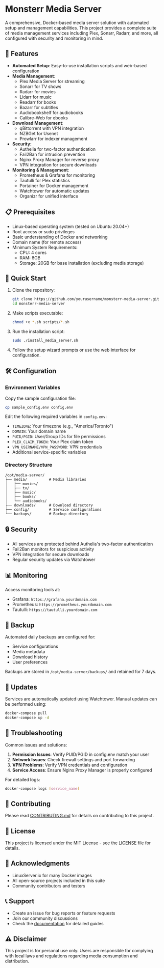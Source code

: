 # Monsterr Media Server

A comprehensive, Docker-based media server solution with automated setup and management capabilities. This project provides a complete suite of media management services including Plex, Sonarr, Radarr, and more, all configured with security and monitoring in mind.

## 🌟 Features

- **Automated Setup**: Easy-to-use installation scripts and web-based configuration
- **Media Management**:
  - Plex Media Server for streaming
  - Sonarr for TV shows
  - Radarr for movies
  - Lidarr for music
  - Readarr for books
  - Bazarr for subtitles
  - Audiobookshelf for audiobooks
  - Calibre-Web for ebooks
- **Download Management**:
  - qBittorrent with VPN integration
  - NZBGet for Usenet
  - Prowlarr for indexer management
- **Security**:
  - Authelia for two-factor authentication
  - Fail2Ban for intrusion prevention
  - Nginx Proxy Manager for reverse proxy
  - VPN integration for secure downloads
- **Monitoring & Management**:
  - Prometheus & Grafana for monitoring
  - Tautulli for Plex statistics
  - Portainer for Docker management
  - Watchtower for automatic updates
  - Organizr for unified interface

## 📋 Prerequisites

- Linux-based operating system (tested on Ubuntu 20.04+)
- Root access or sudo privileges
- Basic understanding of Docker and networking
- Domain name (for remote access)
- Minimum System Requirements:
  - CPU: 4 cores
  - RAM: 8GB
  - Storage: 20GB for base installation (excluding media storage)

## 🚀 Quick Start

1. Clone the repository:
   ```bash
   git clone https://github.com/yourusername/monsterr-media-server.git
   cd monsterr-media-server
   ```

2. Make scripts executable:
   ```bash
   chmod +x *.sh scripts/*.sh
   ```

3. Run the installation script:
   ```bash
   sudo ./install_media_server.sh
   ```

4. Follow the setup wizard prompts or use the web interface for configuration.

## 🛠️ Configuration

### Environment Variables

Copy the sample configuration file:
```bash
cp sample_config.env config.env
```

Edit the following required variables in `config.env`:
- `TIMEZONE`: Your timezone (e.g., "America/Toronto")
- `DOMAIN`: Your domain name
- `PUID/PGID`: User/Group IDs for file permissions
- `PLEX_CLAIM_TOKEN`: Your Plex claim token
- `VPN_USERNAME/VPN_PASSWORD`: VPN credentials
- Additional service-specific variables

### Directory Structure

```
/opt/media-server/
├── media/          # Media libraries
│   ├── movies/
│   ├── tv/
│   ├── music/
│   ├── books/
│   └── audiobooks/
├── downloads/      # Download directory
├── config/         # Service configurations
└── backups/        # Backup directory
```

## 🔒 Security

- All services are protected behind Authelia's two-factor authentication
- Fail2Ban monitors for suspicious activity
- VPN integration for secure downloads
- Regular security updates via Watchtower

## 📊 Monitoring

Access monitoring tools at:
- Grafana: `https://grafana.yourdomain.com`
- Prometheus: `https://prometheus.yourdomain.com`
- Tautulli: `https://tautulli.yourdomain.com`

## 💾 Backup

Automated daily backups are configured for:
- Service configurations
- Media metadata
- Download history
- User preferences

Backups are stored in `/opt/media-server/backups/` and retained for 7 days.

## 🔄 Updates

Services are automatically updated using Watchtower. Manual updates can be performed using:
```bash
docker-compose pull
docker-compose up -d
```

## 🐛 Troubleshooting

Common issues and solutions:
1. **Permission Issues**: Verify PUID/PGID in config.env match your user
2. **Network Issues**: Check firewall settings and port forwarding
3. **VPN Problems**: Verify VPN credentials and configuration
4. **Service Access**: Ensure Nginx Proxy Manager is properly configured

For detailed logs:
```bash
docker-compose logs [service_name]
```

## 📝 Contributing

Please read [CONTRIBUTING.md](CONTRIBUTING.md) for details on contributing to this project.

## 📜 License

This project is licensed under the MIT License - see the [LICENSE](LICENSE) file for details.

## 🙏 Acknowledgments

- LinuxServer.io for many Docker images
- All open-source projects included in this suite
- Community contributors and testers

## 📞 Support

- Create an issue for bug reports or feature requests
- Join our community discussions
- Check the [documentation](docs/) for detailed guides

## ⚠️ Disclaimer

This project is for personal use only. Users are responsible for complying with local laws and regulations regarding media consumption and distribution.
